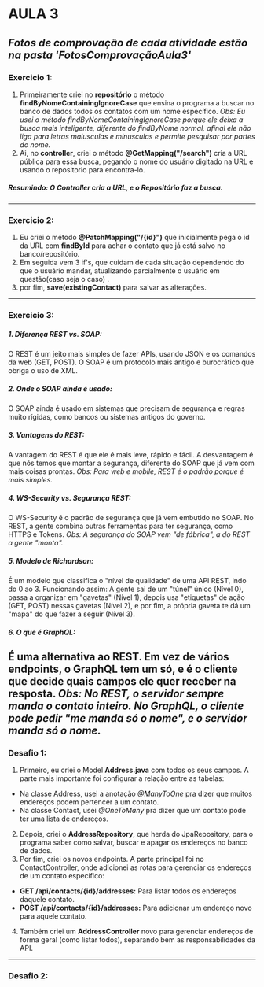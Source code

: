 # AULA 3
*Fotos de comprovação de cada atividade estão na pasta 'FotosComprovaçãoAula3'*
---
### Exercicio 1:
1. Primeiramente criei no **repositório** o método **findByNomeContainingIgnoreCase** que ensina o programa a buscar no banco de dados todos os contatos com um nome específico.
*Obs: Eu usei o método findByNomeContainingIgnoreCase porque ele deixa a busca mais inteligente, diferente do findByNome normal, afinal ele não liga para letras maiusculas e minusculas e permite pesquisar por partes do nome.*
2. Ai, no **controller**, criei o método **@GetMapping("/search")** cria a URL pública para essa busca, pegando o nome do usuário digitado na URL e usando o repositorio para encontra-lo.
##### Resumindo: O Controller cria a URL, e o Repositório faz a busca.
---
### Exercicio 2:
1. Eu criei o método **@PatchMapping("/{id}")** que inicialmente pega o id da URL com **findById** para achar o contato que já está salvo no banco/repositório.
2. Em seguida vem 3 if's, que cuidam de cada situação dependendo do que o usuário mandar, atualizando parcialmente o usuário em questão(caso seja o caso) .
3. por fim, **save(existingContact)** para salvar as alterações.
---
### Exercicio 3:
##### 1. Diferença REST vs. SOAP:
O REST é um jeito mais simples de fazer APIs, usando JSON e os comandos da web (GET, POST). O SOAP é um protocolo mais antigo e burocrático que obriga o uso de XML.
##### 2. Onde o SOAP ainda é usado:
O SOAP ainda é usado em sistemas que precisam de segurança e regras muito rígidas, como bancos ou sistemas antigos do governo.
##### 3. Vantagens do REST:
A vantagem do REST é que ele é mais leve, rápido e fácil. A desvantagem é que nós temos que montar a segurança, diferente do SOAP que já vem com mais coisas prontas.
*Obs: Para web e mobile, REST é o padrão porque é mais simples.*
##### 4. WS-Security vs. Segurança REST:
O WS-Security é o padrão de segurança que já vem embutido no SOAP. No REST, a gente combina outras ferramentas para ter segurança, como HTTPS e Tokens.
*Obs: A segurança do SOAP vem "de fábrica", a do REST a gente "monta".*
##### 5. Modelo de Richardson:
É um modelo que classifica o "nível de qualidade" de uma API REST, indo do 0 ao 3.
Funcionando assim:
A gente sai de um "túnel" único (Nível 0), passa a organizar em "gavetas" (Nível 1), depois usa "etiquetas" de ação (GET, POST) nessas gavetas (Nível 2), e por fim, a própria gaveta te dá um "mapa" do que fazer a seguir (Nível 3).
##### 6. O que é GraphQL:
É uma alternativa ao REST. Em vez de vários endpoints, o GraphQL tem um só, e é o cliente que decide quais campos ele quer receber na resposta.
*Obs: No REST, o servidor sempre manda o contato inteiro. No GraphQL, o cliente pode pedir "me manda só o nome", e o servidor manda só o nome.*
---
### Desafio 1:
1. Primeiro, eu criei o Model **Address.java** com todos os seus campos. A parte mais importante foi configurar a relação entre as tabelas:
- Na classe Address, usei a anotação *@ManyToOne* pra dizer que muitos endereços podem pertencer a um contato.
- Na classe Contact, usei *@OneToMany* pra dizer que um contato pode ter uma lista de endereços.
2. Depois, criei o **AddressRepository**, que herda do JpaRepository, para o programa saber como salvar, buscar e apagar os endereços no banco de dados.
3. Por fim, criei os novos endpoints. A parte principal foi no ContactController, onde adicionei as rotas para gerenciar os endereços de um contato específico:
- **GET /api/contacts/{id}/addresses:** Para listar todos os endereços daquele contato.
- **POST /api/contacts/{id}/addresses:** Para adicionar um endereço novo para aquele contato.
4. Também criei um **AddressController** novo para gerenciar endereços de forma geral (como listar todos), separando bem as responsabilidades da API.
---
### Desafio 2: